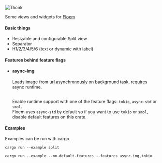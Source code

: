 
![Thonk](https://encrypted-tbn0.gstatic.com/images?q=tbn:ANd9GcRuuoecUcG7XuBfkUagFMrsRody7Lx5uG2Bv6C26Kq3pQ&s)

Some views and widgets for [Floem](https://github.com/lapce/floem)

<h4>Basic things</h4>

- Resizable and configurable Split view
- Separator
- H1/2/3/4/5/6 (text or dynamic with label)

<h4>Features behind feature flags</h4>

- <h4>async-img</h4>
    Loads image from url asynchronously on background task, requires async runtime.
    </br>
    </br>

    Enable runtime support with one of the feature flags: `tokio`, `async-std` or `smol`.
    </br>
    Floem uses `async-std` by default so if you want to use `tokio` or `smol`, disable default features on this crate.


<h4>Examples</h4>

Examples can be run with cargo.

`cargo run --example split`

`cargo run --example --no-default-features --features async-img,tokio`